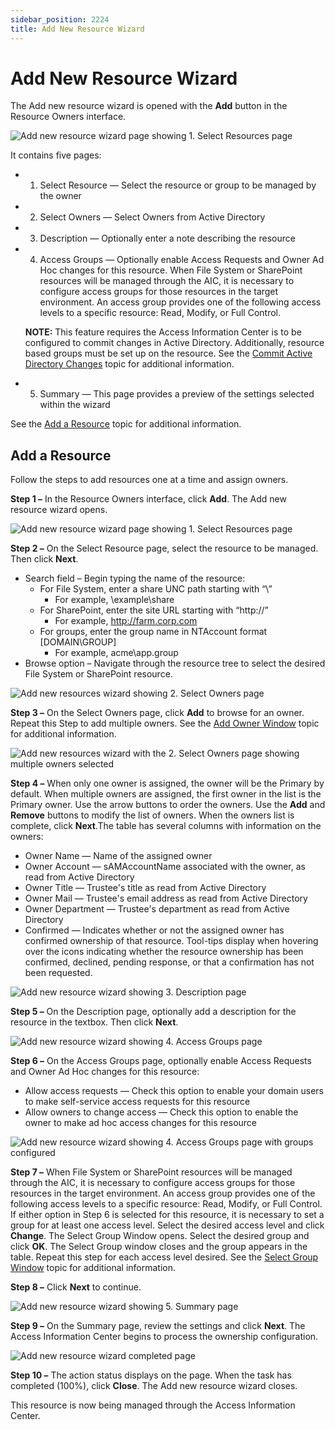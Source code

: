 ```yaml
---
sidebar_position: 2224
title: Add New Resource Wizard
---
```


# Add New Resource Wizard

The Add new resource wizard is opened with the **Add** button in the Resource Owners interface.

![Add new resource wizard page showing 1. Select Resources page](../../../../../../../static/images/AccessInformationCenter_12.0/Content/Resources/Images/Access/InformationCenter/ResourceOwners/Wizard/Add/SelectResource.png "Add new resource wizard page showing 1. Select Resources page")

It contains five pages:

* 1. Select Resource — Select the resource or group to be managed by the owner
* 2. Select Owners — Select Owners from Active Directory
* 3. Description — Optionally enter a note describing the resource
* 4. Access Groups — Optionally enable Access Requests and Owner Ad Hoc changes for this resource. When File System or SharePoint resources will be managed through the AIC, it is necessary to configure access groups for those resources in the target environment. An access group provides one of the following access levels to a specific resource: Read, Modify, or Full Control.

  **NOTE:** This feature requires the Access Information Center is to be configured to commit changes in Active Directory. Additionally, resource based groups must be set up on the resource. See the [Commit Active Directory Changes](../../Admin/AdditionalConfig/CommitChanges "Commit Active Directory Changes") topic for additional information.
* 5. Summary — This page provides a preview of the settings selected within the wizard

See the [Add a Resource](#Add "Add a Resource") topic for additional information.

## Add a Resource

Follow the steps to add resources one at a time and assign owners.

**Step 1 –** In the Resource Owners interface, click **Add**. The Add new resource wizard opens.

![Add new resource wizard page showing 1. Select Resources page](../../../../../../../static/images/AccessInformationCenter_12.0/Content/Resources/Images/Access/InformationCenter/ResourceOwners/Wizard/Add/SelectResource.png "Add new resource wizard page showing 1. Select Resources page")

**Step 2 –** On the Select Resource page, select the resource to be managed. Then click **Next**.

* Search field – Begin typing the name of the resource:
  * For File System, enter a share UNC path starting with “\\”
    * For example, \\example\share
  * For SharePoint, enter the site URL starting with “http://”
    * For example, http://farm.corp.com
  * For groups, enter the group name in NTAccount format [DOMAIN\GROUP]
    * For example, acme\app.group
* Browse option – Navigate through the resource tree to select the desired File System or SharePoint resource.

![Add new resources wizard showing 2. Select Owners page](../../../../../../../static/images/AccessInformationCenter_12.0/Content/Resources/Images/Access/InformationCenter/ResourceOwners/Wizard/Add/SelectOwners.png "Add new resources wizard showing 2. Select Owners page")

**Step 3 –** On the Select Owners page, click **Add** to browse for an owner. Repeat this Step to add multiple owners. See the [Add Owner Window](../Window/AddOwner "Add Owner Window") topic for additional information.

![Add new resources wizard with the 2. Select Owners page showing multiple owners selected](../../../../../../../static/images/AccessInformationCenter_12.0/Content/Resources/Images/Access/InformationCenter/ResourceOwners/Wizard/Add/SelectOwnersWithOwners.png "Add new resources wizard with the 2. Select Owners page showing multiple owners selected")

**Step 4 –** When only one owner is assigned, the owner will be the Primary by default. When multiple owners are assigned, the first owner in the list is the Primary owner. Use the arrow buttons to order the owners. Use the **Add** and **Remove** buttons to modify the list of owners. When the owners list is complete, click **Next**.The table has several columns with information on the owners:

* Owner Name — Name of the assigned owner
* Owner Account — sAMAccountName associated with the owner, as read from Active Directory
* Owner Title — Trustee's title as read from Active Directory
* Owner Mail — Trustee's email address as read from Active Directory
* Owner Department — Trustee's department as read from Active Directory
* Confirmed — Indicates whether or not the assigned owner has confirmed ownership of that resource. Tool-tips display when hovering over the icons indicating whether the resource ownership has been confirmed, declined, pending response, or that a confirmation has not been requested.

![Add new resource wizard showing 3. Description page](../../../../../../../static/images/AccessInformationCenter_12.0/Content/Resources/Images/Access/InformationCenter/ResourceOwners/Wizard/Add/Description.png "Add new resource wizard showing 3. Description page")

**Step 5 –** On the Description page, optionally add a description for the resource in the textbox. Then click **Next**.

![Add new resource wizard showing 4. Access Groups page](../../../../../../../static/images/AccessInformationCenter_12.0/Content/Resources/Images/Access/InformationCenter/ResourceOwners/Wizard/Add/AccessGroups.png "Add new resource wizard showing 4. Access Groups page")

**Step 6 –** On the Access Groups page, optionally enable Access Requests and Owner Ad Hoc changes for this resource:

* Allow access requests — Check this option to enable your domain users to make self-service access requests for this resource
* Allow owners to change access — Check this option to enable the owner to make ad hoc access changes for this resource

![Add new resource wizard showing 4. Access Groups page with groups configured](../../../../../../../static/images/AccessInformationCenter_12.0/Content/Resources/Images/Access/InformationCenter/ResourceOwners/Wizard/Add/AccessGroupsConfigured.png "Add new resource wizard showing 4. Access Groups page with groups configured")

**Step 7 –** When File System or SharePoint resources will be managed through the AIC, it is necessary to configure access groups for those resources in the target environment. An access group provides one of the following access levels to a specific resource: Read, Modify, or Full Control. If either option in Step 6 is selected for this resource, it is necessary to set a group for at least one access level. Select the desired access level and click **Change**. The Select Group Window opens. Select the desired group and click **OK**. The Select Group window closes and the group appears in the table. Repeat this step for each access level desired. See the [Select Group Window](../Window/SelectGroup "Select Group Window") topic for additional information.

**Step 8 –** Click **Next** to continue.

![Add new resource wizard showing 5. Summary page](../../../../../../../static/images/AccessInformationCenter_12.0/Content/Resources/Images/Access/InformationCenter/ResourceOwners/Wizard/Add/Summary.png "Add new resource wizard showing 5. Summary page")

**Step 9 –** On the Summary page, review the settings and click **Next**. The Access Information Center begins to process the ownership configuration.

![Add new resource wizard completed page](../../../../../../../static/images/AccessInformationCenter_12.0/Content/Resources/Images/Access/InformationCenter/ResourceOwners/Wizard/Add/Completed.png "Add new resource wizard completed page")

**Step 10 –** The action status displays on the page. When the task has completed (100%), click **Close**. The Add new resource wizard closes.

This resource is now being managed through the Access Information Center.
